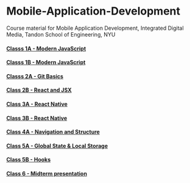 # Mobile-Application-Development
Course material for Mobile Application Development, Integrated Digital Media, Tandon School of Engineering, NYU


#### [Classs 1A - Modern JavaScript](https://github.com/borg/Mobile-Application-Development/blob/master/Classes/Class%201A%20-%20Modern%20JavaScript.md)   
#### [Classs 1B - Modern JavaScript](https://github.com/borg/Mobile-Application-Development/blob/master/Classes/Class%201B%20-%20Modern%20JavaScript.md)   
#### [Classs 2A - Git Basics](https://github.com/borg/Mobile-Application-Development/blob/master/Classes/Class%202A%20-%20git%20basics.md)   
#### [Class 2B - React and JSX](https://github.com/borg/Mobile-Application-Development/blob/master/Classes/Class%202B%20-%20React%20and%20JSX.md)   
#### [Class 3A - React Native](https://github.com/borg/Mobile-Application-Development/blob/master/Classes/Class%203A%20-%20React%20Native.md)  
#### [Class 3B - React Native](https://github.com/borg/Mobile-Application-Development/blob/master/Classes/Class%203B%20-%20React%20Native.md)
#### [Class 4A - Navigation and Structure](https://github.com/borg/Mobile-Application-Development/blob/master/Classes/Class%204A%20-%20Navigation%20and%20Structure.md)
#### [Class 5A - Global State & Local Storage](https://github.com/borg/Mobile-Application-Development/blob/master/Classes/Class%205%20-%20Global%20State.md)
#### [Class 5B - Hooks](https://github.com/borg/Mobile-Application-Development/blob/master/Classes/Class%205B%20-%20Hooks.md)
#### [Class 6 - Midterm presentation](https://github.com/borg/Mobile-Application-Development/blob/master/Classes/Class%206%20-%20Midterm%20presentation%20discussion.md)